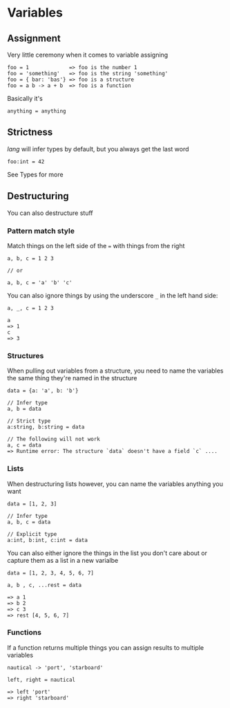 # Variables

## Assignment

Very little ceremony when it comes to variable assigning

```
foo = 1             => foo is the number 1
foo = 'something'   => foo is the string 'something'
foo = { bar: 'bas'} => foo is a structure
foo = a b -> a + b  => foo is a function
```

Basically it's 

```
anything = anything
```

## Strictness

_lang_ will infer types by default, but you always get the last word

```
foo:int = 42
```

See <a>Types</a> for more

## Destructuring

You can also destructure stuff

### Pattern match style

Match things on the left side of the `=` with things from the right

```
a, b, c = 1 2 3

// or 

a, b, c = 'a' 'b' 'c'
```

You can also ignore things by using the underscore `_` in the left
hand side:

```
a, _, c = 1 2 3

a
=> 1
c
=> 3
```

### Structures

When pulling out variables from a structure, you need to name the variables the
same thing they're named in the structure

```
data = {a: 'a', b: 'b'}

// Infer type
a, b = data

// Strict type
a:string, b:string = data

// The following will not work
a, c = data
=> Runtime error: The structure `data` doesn't have a field `c` ....

```

### Lists

When destructuring lists however, you can name the variables anything you want

```
data = [1, 2, 3]

// Infer type
a, b, c = data

// Explicit type
a:int, b:int, c:int = data
```

You can also either ignore the things in the list you don't care about or
capture them as a list in a new varialbe

```
data = [1, 2, 3, 4, 5, 6, 7]

a, b , c, ...rest = data

=> a 1
=> b 2
=> c 3
=> rest [4, 5, 6, 7]
```

### Functions

If a function returns multiple things you can assign results to
multiple variables

```
nautical -> 'port', 'starboard'

left, right = nautical

=> left 'port'
=> right 'starboard'
```
